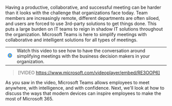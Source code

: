 
Having a productive, collaborative, and successful meeting can be harder than it looks with the challenge that organizations face today. Team members are increasingly remote, different departments are often siloed, and users are forced to use 3rd-party solutions to get things done. This puts a large burden on IT teams to reign in shadow IT solutions throughout the organization.  Microsoft Teams is here to simplify meetings with collaborative and intelligent solutions for all types of meetings.

|||
| :-- | :-- |
| ![Icon indicating play video](../media/videoicon.png)| Watch this video to see how to have the conversation around simplifying meetings with the business decision makers in your organization.|

>[!VIDEO https://www.microsoft.com/videoplayer/embed/RE3OOP6]

As you saw in the video, Microsoft Teams allows employees to meet anywhere, with intelligence, and with confidence.  Next, we'll look at how to discuss the ways that modern devices can inspire employees to make the most of Microsoft 365.

